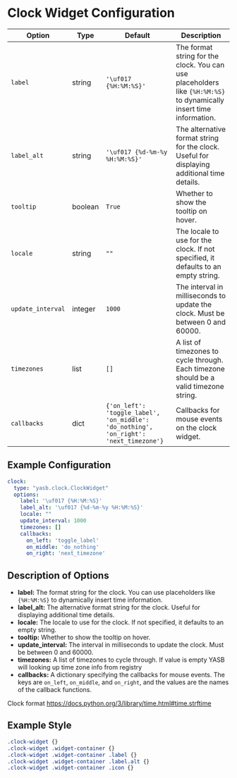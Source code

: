 # Clock Widget Configuration

| Option          | Type    | Default                                                                 | Description                                                                 |
|-----------------|---------|-------------------------------------------------------------------------|-----------------------------------------------------------------------------|
| `label`         | string  | `'\uf017 {%H:%M:%S}'`                                                   | The format string for the clock. You can use placeholders like `{%H:%M:%S}` to dynamically insert time information. |
| `label_alt`     | string  | `'\uf017 {%d-%m-%y %H:%M:%S}'`                                          | The alternative format string for the clock. Useful for displaying additional time details. |
| `tooltip`  | boolean  | `True`        | Whether to show the tooltip on hover. |
| `locale`        | string  | `""`                                                                    | The locale to use for the clock. If not specified, it defaults to an empty string. |
| `update_interval` | integer | `1000`                                                                 | The interval in milliseconds to update the clock. Must be between 0 and 60000. |
| `timezones`     | list    | `[]`                                                                    | A list of timezones to cycle through. Each timezone should be a valid timezone string. |
| `callbacks`     | dict    | `{'on_left': 'toggle_label', 'on_middle': 'do_nothing', 'on_right': 'next_timezone'}` | Callbacks for mouse events on the clock widget. |

## Example Configuration

```yaml
clock:
  type: "yasb.clock.ClockWidget"
  options:
    label: '\uf017 {%H:%M:%S}'
    label_alt: '\uf017 {%d-%m-%y %H:%M:%S}'
    locale: ""
    update_interval: 1000
    timezones: []
    callbacks:
      on_left: 'toggle_label'
      on_middle: 'do_nothing'
      on_right: 'next_timezone'
```

## Description of Options
- **label:** The format string for the clock. You can use placeholders like `{%H:%M:%S}` to dynamically insert time information.
- **label_alt:** The alternative format string for the clock. Useful for displaying additional time details.
- **locale:** The locale to use for the clock. If not specified, it defaults to an empty string.
- **tooltip:** Whether to show the tooltip on hover.
- **update_interval:** The interval in milliseconds to update the clock. Must be between 0 and 60000.
- **timezones:** A list of timezones to cycle through. If value is empty YASB will looking up time zone info from registry
- **callbacks:** A dictionary specifying the callbacks for mouse events. The keys are `on_left`, `on_middle`, and `on_right`, and the values are the names of the callback functions.

Clock format https://docs.python.org/3/library/time.html#time.strftime

## Example Style
```css
.clock-widget {}
.clock-widget .widget-container {}
.clock-widget .widget-container .label {}
.clock-widget .widget-container .label.alt {}
.clock-widget .widget-container .icon {}
```